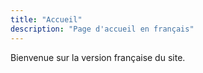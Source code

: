 ```yaml
---
title: "Accueil"
description: "Page d'accueil en français"
---
```


Bienvenue sur la version française du site.
